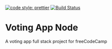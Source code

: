[![code style: prettier](https://img.shields.io/badge/code_style-prettier-ff69b4.svg)](https://github.com/prettier/prettier)
[![Build Status](https://travis-ci.org/azdanov/voting-app-node.svg?branch=master)](https://travis-ci.org/azdanov/voting-app-node)

# Voting App Node

A voting app full stack project for freeCodeCamp
